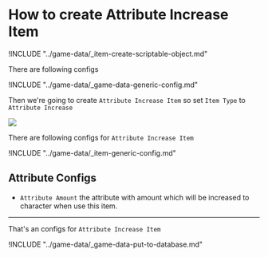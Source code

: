 # How to create Attribute Increase Item

!INCLUDE "../game-data/_item-create-scriptable-object.md"

There are following configs

!INCLUDE "../game-data/_game-data-generic-config.md"

Then we're going to create `Attribute Increase Item` so set `Item Type` to `Attribute Increase`

![](../images/items/003-11.png)

There are following configs for `Attribute Increase Item`

!INCLUDE "../game-data/_item-generic-config.md"

## Attribute Configs

- `Attribute Amount` the attribute with amount which will be increased to character when use this item.

* * *

That's an configs for `Attribute Increase Item`

!INCLUDE "../game-data/_game-data-put-to-database.md"